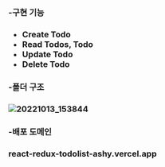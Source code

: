 <h3>-구현 기능<h3/>
    
- Create Todo
- Read Todos, Todo
- Update Todo
- Delete Todo


<h3>-폴더 구조<h3/>


![20221013_153844](https://user-images.githubusercontent.com/87680494/195521093-3aec9e93-4575-4741-9213-c22bea0eb2cc.png)



<h3>-배포 도메인<h3/>
react-redux-todolist-ashy.vercel.app
